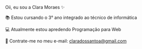 Oii, eu sou a Clara Moraes ✨

📚 Estou cursando o 3° ano integrado ao técnico de informática

💻 Atualmente estou apredendo Programação para Web

📧 Contrate-me no meu e-mail: claradossantoa@gmail.com
